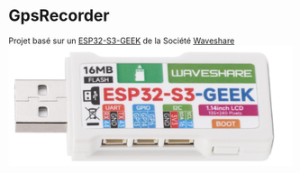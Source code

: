 # GpsRecorder

Projet basé sur un [ESP32-S3-GEEK](https://www.waveshare.com/wiki/ESP32-S3-GEEK) de la Société [Waveshare](https://github.com/waveshareteam)<br>
![ESP32-S3-GEEK](600px-ESP32-S3-GEEK-introduction-02.png)

